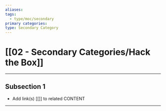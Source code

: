 ```yaml
---
aliases:
tags:
  - type/moc/secondary
primary categories:
type: Secondary Category
---
```

# [[02 - Secondary Categories/Hack the Box]]

***

## Subsection 1

* Add link(s) [[]] to related CONTENT

***
